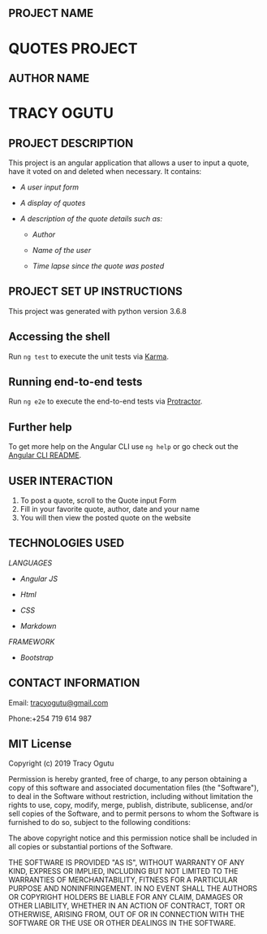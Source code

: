 ## PROJECT NAME
# QUOTES PROJECT

## AUTHOR NAME
# TRACY OGUTU

## PROJECT DESCRIPTION
This project is an angular application that allows a user to input a quote, have it voted on and deleted when necessary. It contains:
 
 * _A user input form_
 * _A display of quotes_
 * _A description of the quote details such as:_

    * _Author_

    * _Name of the user_

    * _Time lapse since the quote was posted_
    
 
## PROJECT SET UP INSTRUCTIONS

This project was generated with python version 3.6.8

## Accessing the shell

Run `ng test` to execute the unit tests via [Karma](https://karma-runner.github.io).

## Running end-to-end tests

Run `ng e2e` to execute the end-to-end tests via [Protractor](http://www.protractortest.org/).

## Further help

To get more help on the Angular CLI use `ng help` or go check out the [Angular CLI README](https://github.com/angular/angular-cli/blob/master/README.md).



## USER INTERACTION

1. To post a quote, scroll to the Quote input Form
2. Fill in your favorite quote, author, date and your name
3. You will then view the posted quote on the website


## TECHNOLOGIES USED

_LANGUAGES_

* _Angular JS_

* _Html_

* _CSS_

* _Markdown_


_FRAMEWORK_

* _Bootstrap_

## CONTACT INFORMATION

Email: tracyogutu@gmail.com

Phone:+254 719 614 987

## MIT License

Copyright (c) 2019 Tracy Ogutu

Permission is hereby granted, free of charge, to any person obtaining a copy
of this software and associated documentation files (the "Software"), to deal
in the Software without restriction, including without limitation the rights
to use, copy, modify, merge, publish, distribute, sublicense, and/or sell
copies of the Software, and to permit persons to whom the Software is
furnished to do so, subject to the following conditions:

The above copyright notice and this permission notice shall be included in all
copies or substantial portions of the Software.

THE SOFTWARE IS PROVIDED "AS IS", WITHOUT WARRANTY OF ANY KIND, EXPRESS OR
IMPLIED, INCLUDING BUT NOT LIMITED TO THE WARRANTIES OF MERCHANTABILITY,
FITNESS FOR A PARTICULAR PURPOSE AND NONINFRINGEMENT. IN NO EVENT SHALL THE
AUTHORS OR COPYRIGHT HOLDERS BE LIABLE FOR ANY CLAIM, DAMAGES OR OTHER
LIABILITY, WHETHER IN AN ACTION OF CONTRACT, TORT OR OTHERWISE, ARISING FROM,
OUT OF OR IN CONNECTION WITH THE SOFTWARE OR THE USE OR OTHER DEALINGS IN THE
SOFTWARE.



